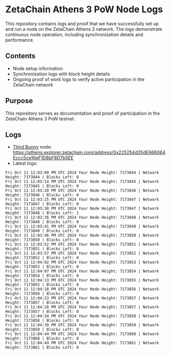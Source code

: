# ZetaChain Athens 3 PoW Node Logs
This repository contains logs and proof that we have successfully set up and run a node on the ZetaChain Athens 3 network. The logs demonstrate continuous node operation, including synchronization details and performance.

## Contents
- Node setup information
- Synchronization logs with block height details
- Ongoing proof of work logs to verify active participation in the ZetaChain network

## Purpose
This repository serves as documentation and proof of participation in the ZetaChain Athens 3 PoW testnet.

## Logs

- [Third Bunny](https://thirdbunny.xyz/) node: https://athens.explorer.zetachain.com/address/0x225254d35dE666064Eccc5ce16eF1D8bF8D7b5EE
- Latest logs:
```
Fri Oct 11 12:03:09 PM UTC 2024 Your Node Height: 7173844 | Network Height: 7173844 | Blocks Left: 0
Fri Oct 11 12:03:14 PM UTC 2024 Your Node Height: 7173845 | Network Height: 7173845 | Blocks Left: 0
Fri Oct 11 12:03:20 PM UTC 2024 Your Node Height: 7173846 | Network Height: 7173846 | Blocks Left: 0
Fri Oct 11 12:03:25 PM UTC 2024 Your Node Height: 7173847 | Network Height: 7173847 | Blocks Left: 0
Fri Oct 11 12:03:30 PM UTC 2024 Your Node Height: 7173847 | Network Height: 7173848 | Blocks Left: 1
Fri Oct 11 12:03:36 PM UTC 2024 Your Node Height: 7173848 | Network Height: 7173848 | Blocks Left: 0
Fri Oct 11 12:03:41 PM UTC 2024 Your Node Height: 7173849 | Network Height: 7173849 | Blocks Left: 0
Fri Oct 11 12:03:46 PM UTC 2024 Your Node Height: 7173850 | Network Height: 7173850 | Blocks Left: 0
Fri Oct 11 12:03:52 PM UTC 2024 Your Node Height: 7173851 | Network Height: 7173851 | Blocks Left: 0
Fri Oct 11 12:03:57 PM UTC 2024 Your Node Height: 7173852 | Network Height: 7173852 | Blocks Left: 0
Fri Oct 11 12:04:02 PM UTC 2024 Your Node Height: 7173853 | Network Height: 7173853 | Blocks Left: 0
Fri Oct 11 12:04:07 PM UTC 2024 Your Node Height: 7173854 | Network Height: 7173854 | Blocks Left: 0
Fri Oct 11 12:04:13 PM UTC 2024 Your Node Height: 7173855 | Network Height: 7173855 | Blocks Left: 0
Fri Oct 11 12:04:18 PM UTC 2024 Your Node Height: 7173856 | Network Height: 7173856 | Blocks Left: 0
Fri Oct 11 12:04:23 PM UTC 2024 Your Node Height: 7173857 | Network Height: 7173857 | Blocks Left: 0
Fri Oct 11 12:04:28 PM UTC 2024 Your Node Height: 7173857 | Network Height: 7173857 | Blocks Left: 0
Fri Oct 11 12:04:34 PM UTC 2024 Your Node Height: 7173858 | Network Height: 7173858 | Blocks Left: 0
Fri Oct 11 12:04:39 PM UTC 2024 Your Node Height: 7173859 | Network Height: 7173859 | Blocks Left: 0
Fri Oct 11 12:04:44 PM UTC 2024 Your Node Height: 7173860 | Network Height: 7173860 | Blocks Left: 0
Fri Oct 11 12:04:49 PM UTC 2024 Your Node Height: 7173861 | Network Height: 7173861 | Blocks Left: 0
```
